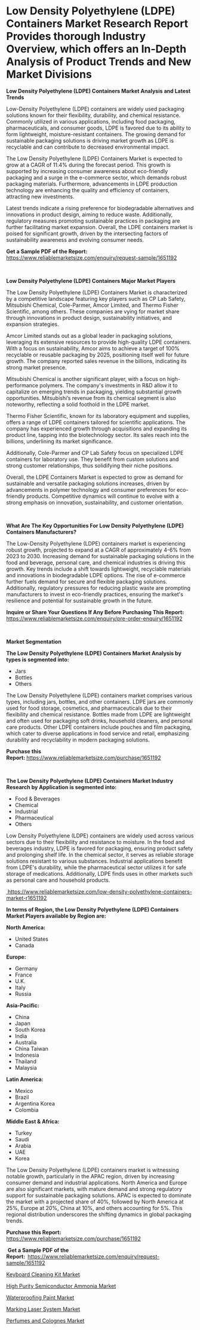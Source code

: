 <p><h1>Low Density Polyethylene (LDPE) Containers Market Research Report Provides thorough Industry Overview, which offers an In-Depth Analysis of Product Trends and New Market Divisions</h1></p><p><strong>Low Density Polyethylene (LDPE) Containers Market Analysis and Latest Trends</strong></p>
<p><p>Low-Density Polyethylene (LDPE) containers are widely used packaging solutions known for their flexibility, durability, and chemical resistance. Commonly utilized in various applications, including food packaging, pharmaceuticals, and consumer goods, LDPE is favored due to its ability to form lightweight, moisture-resistant containers. The growing demand for sustainable packaging solutions is driving market growth as LDPE is recyclable and can contribute to decreased environmental impact.</p><p>The Low Density Polyethylene (LDPE) Containers Market is expected to grow at a CAGR of 11.4% during the forecast period. This growth is supported by increasing consumer awareness about eco-friendly packaging and a surge in the e-commerce sector, which demands robust packaging materials. Furthermore, advancements in LDPE production technology are enhancing the quality and efficiency of containers, attracting new investments. </p><p>Latest trends indicate a rising preference for biodegradable alternatives and innovations in product design, aiming to reduce waste. Additionally, regulatory measures promoting sustainable practices in packaging are further facilitating market expansion. Overall, the LDPE containers market is poised for significant growth, driven by the intersecting factors of sustainability awareness and evolving consumer needs.</p></p>
<p><strong>Get a Sample PDF of the Report:&nbsp;</strong> <a href="https://www.reliablemarketsize.com/enquiry/request-sample/1651192?utm_campaign=1326&utm_medium=2&utm_source=Github&utm_content=ia&utm_term=26092024&utm_id=low-density-polyethylene-ldpe-containers">https://www.reliablemarketsize.com/enquiry/request-sample/1651192</a></p>
<p>&nbsp;</p>
<p><strong>Low Density Polyethylene (LDPE) Containers Major Market Players</strong></p>
<p><p>The Low Density Polyethylene (LDPE) Containers Market is characterized by a competitive landscape featuring key players such as CP Lab Safety, Mitsubishi Chemical, Cole-Parmer, Amcor Limited, and Thermo Fisher Scientific, among others. These companies are vying for market share through innovations in product design, sustainability initiatives, and expansion strategies.</p><p>Amcor Limited stands out as a global leader in packaging solutions, leveraging its extensive resources to provide high-quality LDPE containers. With a focus on sustainability, Amcor aims to achieve a target of 100% recyclable or reusable packaging by 2025, positioning itself well for future growth. The company reported sales revenue in the billions, indicating its strong market presence.</p><p>Mitsubishi Chemical is another significant player, with a focus on high-performance polymers. The company's investments in R&D allow it to capitalize on emerging trends in packaging, yielding substantial growth opportunities. Mitsubishi’s revenue from its chemical segment is also noteworthy, reflecting a solid foothold in the LDPE market.</p><p>Thermo Fisher Scientific, known for its laboratory equipment and supplies, offers a range of LDPE containers tailored for scientific applications. The company has experienced growth through acquisitions and expanding its product line, tapping into the biotechnology sector. Its sales reach into the billions, underlining its market significance.</p><p>Additionally, Cole-Parmer and CP Lab Safety focus on specialized LDPE containers for laboratory use. They benefit from custom solutions and strong customer relationships, thus solidifying their niche positions.</p><p>Overall, the LDPE Containers Market is expected to grow as demand for sustainable and versatile packaging solutions increases, driven by advancements in polymer technology and consumer preferences for eco-friendly products. Competitive dynamics will continue to evolve with a strong emphasis on innovation, sustainability, and customer orientation.</p></p>
<p>&nbsp;</p>
<p><strong>What Are The Key Opportunities For Low Density Polyethylene (LDPE) Containers Manufacturers?</strong></p>
<p><p>The Low-Density Polyethylene (LDPE) containers market is experiencing robust growth, projected to expand at a CAGR of approximately 4-6% from 2023 to 2030. Increasing demand for sustainable packaging solutions in the food and beverage, personal care, and chemical industries is driving this growth. Key trends include a shift towards lightweight, recyclable materials and innovations in biodegradable LDPE options. The rise of e-commerce further fuels demand for secure and flexible packaging solutions. Additionally, regulatory pressures for reducing plastic waste are prompting manufacturers to invest in eco-friendly practices, ensuring the market's resilience and potential for sustainable growth in the future.</p></p>
<p><strong>Inquire or Share Your Questions If Any Before Purchasing This Report:</strong> <a href="https://www.reliablemarketsize.com/enquiry/pre-order-enquiry/1651192?utm_campaign=1326&utm_medium=2&utm_source=Github&utm_content=ia&utm_term=26092024&utm_id=low-density-polyethylene-ldpe-containers">https://www.reliablemarketsize.com/enquiry/pre-order-enquiry/1651192</a></p>
<p>&nbsp;</p>
<p><strong>Market Segmentation</strong></p>
<p><strong>The Low Density Polyethylene (LDPE) Containers Market Analysis by types is segmented into:</strong></p>
<p><ul><li>Jars</li><li>Bottles</li><li>Others</li></ul></p>
<p><p>The Low Density Polyethylene (LDPE) containers market comprises various types, including jars, bottles, and other containers. LDPE jars are commonly used for food storage, cosmetics, and pharmaceuticals due to their flexibility and chemical resistance. Bottles made from LDPE are lightweight and often used for packaging soft drinks, household cleaners, and personal care products. Other LDPE containers include pouches and film packaging, which cater to diverse applications in food service and retail, emphasizing durability and recyclability in modern packaging solutions.</p></p>
<p><strong>Purchase this Report:&nbsp;</strong><a href="https://www.reliablemarketsize.com/purchase/1651192?utm_campaign=1326&utm_medium=2&utm_source=Github&utm_content=ia&utm_term=26092024&utm_id=low-density-polyethylene-ldpe-containers">https://www.reliablemarketsize.com/purchase/1651192</a></p>
<p>&nbsp;</p>
<p><strong>The Low Density Polyethylene (LDPE) Containers Market Industry Research by Application is segmented into:</strong></p>
<p><ul><li>Food & Beverages</li><li>Chemical</li><li>Industrial</li><li>Pharmaceutical</li><li>Others</li></ul></p>
<p><p>Low Density Polyethylene (LDPE) containers are widely used across various sectors due to their flexibility and resistance to moisture. In the food and beverages industry, LDPE is favored for packaging, ensuring product safety and prolonging shelf life. In the chemical sector, it serves as reliable storage solutions resistant to various substances. Industrial applications benefit from LDPE's durability, while the pharmaceutical sector utilizes it for safe storage of medications. Additionally, LDPE finds uses in other markets such as personal care and household products.</p></p>
<p><a href="https://www.reliablemarketsize.com/low-density-polyethylene-containers-market-r1651192?utm_campaign=1326&utm_medium=2&utm_source=Github&utm_content=ia&utm_term=26092024&utm_id=low-density-polyethylene-ldpe-containers">&nbsp;https://www.reliablemarketsize.com/low-density-polyethylene-containers-market-r1651192</a></p>
<p><strong>In terms of Region, the Low Density Polyethylene (LDPE) Containers Market Players available by Region are:</strong></p>
<p>
    <p> <strong> North America: </strong>
        <ul>
            <li>United States</li>
            <li>Canada</li>
        </ul>
        </p> 
    <p> <strong> Europe: </strong>
        <ul>
            <li>Germany</li>
            <li>France</li>
            <li>U.K.</li>
            <li>Italy</li>
            <li>Russia</li>
        </ul>
        </p> 
    <p> <strong> Asia-Pacific: </strong>
        <ul>
            <li>China</li>
            <li>Japan</li>
            <li>South Korea</li>
            <li>India</li>
            <li>Australia</li>
            <li>China Taiwan</li>
            <li>Indonesia</li>
            <li>Thailand</li>
            <li>Malaysia</li>
        </ul>
        </p> 
    <p> <strong> Latin America: </strong>
        <ul>
            <li>Mexico</li>
            <li>Brazil</li>
            <li>Argentina Korea</li>
            <li>Colombia</li>
        </ul>
        </p> 
    <p> <strong> Middle East & Africa: </strong>
        <ul>
            <li>Turkey</li>
            <li>Saudi</li>
            <li>Arabia</li>
            <li>UAE</li>
            <li>Korea</li>
        </ul>
    </p>
    </p>
<p><p>The Low Density Polyethylene (LDPE) containers market is witnessing notable growth, particularly in the APAC region, driven by increasing consumer demand and industrial applications. North America and Europe are also significant markets, with mature demand and strong regulatory support for sustainable packaging solutions. APAC is expected to dominate the market with a projected share of 40%, followed by North America at 25%, Europe at 20%, China at 10%, and others accounting for 5%. This regional distribution underscores the shifting dynamics in global packaging trends.</p></p>
<p><strong>Purchase this Report: </strong><a href="https://www.reliablemarketsize.com/purchase/1651192?utm_campaign=1326&utm_medium=2&utm_source=Github&utm_content=ia&utm_term=26092024&utm_id=low-density-polyethylene-ldpe-containers">https://www.reliablemarketsize.com/purchase/1651192</a></p>
<p>&nbsp;<strong>Get a Sample PDF of the Report:&nbsp;&nbsp;</strong><a href="https://www.reliablemarketsize.com/enquiry/request-sample/1651192?utm_campaign=1326&utm_medium=2&utm_source=Github&utm_content=ia&utm_term=26092024&utm_id=low-density-polyethylene-ldpe-containers">https://www.reliablemarketsize.com/enquiry/request-sample/1651192</a></p>
<p><strong></strong></p>
<p><p><a href="https://issuu.com/reportprime-2/docs/keyboard-cleaning-kit-market-size-2_a0941fb9e8397f?utm_campaign=1326&utm_medium=2&utm_source=Github&utm_content=ia&utm_term=26092024&utm_id=low-density-polyethylene-ldpe-containers">Keyboard Cleaning Kit Market</a></p><p><a href="https://github.com/ashepherd82/Market-Research-Report-List-6/blob/main/high-purity-semiconductor-ammonia-market.md?utm_campaign=1326&utm_medium=2&utm_source=Github&utm_content=ia&utm_term=26092024&utm_id=low-density-polyethylene-ldpe-containers">High Purity Semiconductor Ammonia Market</a></p><p><a href="https://www.linkedin.com/pulse/what-growth-drivers-waterproofing-paint-market-comprehensive-3e93f?utm_campaign=1326&utm_medium=2&utm_source=Github&utm_content=ia&utm_term=26092024&utm_id=low-density-polyethylene-ldpe-containers">Waterproofing Paint Market</a></p><p><a href="https://www.linkedin.com/pulse/marking-laser-system-market-outlook-forecast-from-2024-76mff?utm_campaign=1326&utm_medium=2&utm_source=Github&utm_content=ia&utm_term=26092024&utm_id=low-density-polyethylene-ldpe-containers">Marking Laser System Market</a></p><p><a href="https://issuu.com/reportprime-2/docs/perfumes-and-colognes-market-size-2_a9304b0241320a?utm_campaign=1326&utm_medium=2&utm_source=Github&utm_content=ia&utm_term=26092024&utm_id=low-density-polyethylene-ldpe-containers">Perfumes and Colognes Market</a></p></p>